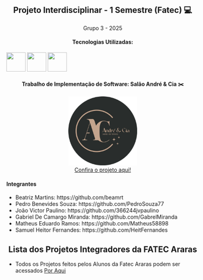 <div align='center'>
<h2>Projeto Interdisciplinar - 1 Semestre (Fatec) 💻</h2>
<p>Grupo 3 - 2025</p>
</div>

<div align='center' style="display: inline">
<h4> Tecnologias Utilizadas:</h4>
<img width='50' height='50' src="https://cdn.jsdelivr.net/gh/devicons/devicon@latest/icons/html5/html5-original.svg" />
<img width='50' height='50' src="https://cdn.jsdelivr.net/gh/devicons/devicon@latest/icons/bootstrap/bootstrap-original-wordmark.svg" />
<img width='50' height='50' src="https://cdn.jsdelivr.net/gh/devicons/devicon@latest/icons/css3/css3-original.svg" />
</div>

<div align='center'>    
<h4>Trabalho de Implementação de Software: Salão André & Cia ✂️</h4>
        <img src="img/logo_circular.png"
       style="width: 180px; height: 180px;"/>
</div> 

<div align='center'>
        <a href="https://beamrt.github.io/pi-primeiro-semestre/Código/index.html">Confira o projeto aqui!</a>
</div>

<h4>Integrantes</h4>
<nav>
    <ul>
        <li>Beatriz Martins: https://github.com/beamrt</li>
        <li>Pedro Benevides Souza: https://github.com/PedroSouza77</li>
        <li>João Victor Paulino: https://github.com/366244jvpaulino</li>
        <li>Gabriel De Camargo Miranda: https://github.com/GabrelMiranda</li>
        <li>Matheus Eduardo Ramos: https://github.com/Matheus58898</li>
        <li>Samuel Heitor Fernandes: https://github.com/HeitFernandes</li> 
    </ul>
        
<div align='center'>
<h2>Lista dos Projetos Integradores da FATEC Araras</h2>
</div>
  
<nav>
<ul>
        <li>Todos os Projetos feitos pelos Alunos da Fatec Araras podem ser acessados <a href="https://github.com/orlandosaraivajr/PI_FATEC_ARARAS">Por Aqui</a></li>
</ul>
</nav>
